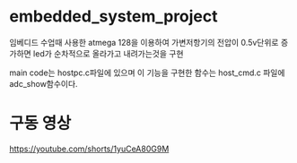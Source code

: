 # embedded_system_project

임베디드 수업때 사용한 atmega 128을 이용하여 가변저항기의 전압이 0.5v단위로 증가하면 led가 순차적으로 올라가고 내려가는것을 구현

main code는 hostpc.c파일에 있으며 이 기능을 구현한 함수는 host_cmd.c 파일에 adc_show함수이다.

# 구동 영상
https://youtube.com/shorts/1yuCeA80G9M
